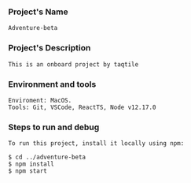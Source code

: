 ### Project's Name

    Adventure-beta

### Project's Description

    This is an onboard project by taqtile

### Environment and tools

    Enviroment: MacOS.
    Tools: Git, VSCode, ReactTS, Node v12.17.0
 


    
   

### Steps to run and debug

    To run this project, install it locally using npm:

```
$ cd ../adventure-beta
$ npm install
$ npm start
```




